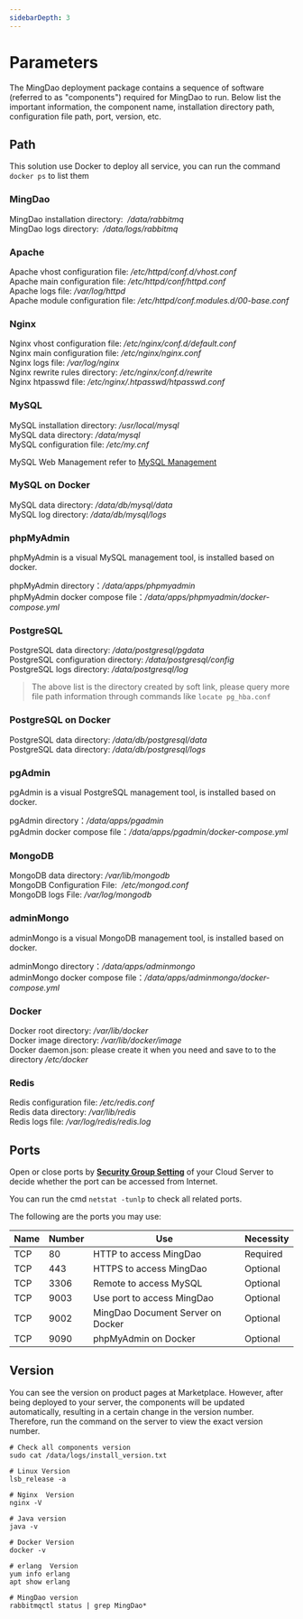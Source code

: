 ```yaml
---
sidebarDepth: 3
---
```


# Parameters

The MingDao deployment package contains a sequence of software (referred to as "components") required for MingDao to run. Below list the important information, the component name, installation directory path, configuration file path, port, version, etc.

## Path

This solution use Docker to deploy all service, you can run the command `docker ps` to list them  

### MingDao

MingDao installation directory:  */data/rabbitmq*  
MingDao logs directory:  */data/logs/rabbitmq*  

### Apache

Apache vhost configuration file: */etc/httpd/conf.d/vhost.conf*    
Apache main configuration file: */etc/httpd/conf/httpd.conf*   
Apache logs file: */var/log/httpd*  
Apache module configuration file: */etc/httpd/conf.modules.d/00-base.conf*   

### Nginx

Nginx vhost configuration file: */etc/nginx/conf.d/default.conf*    
Nginx main configuration file: */etc/nginx/nginx.conf*   
Nginx logs file: */var/log/nginx*  
Nginx rewrite rules directory: */etc/nginx/conf.d/rewrite*  
Nginx htpasswd file: */etc/nginx/.htpasswd/htpasswd.conf*  

### MySQL

MySQL installation directory: */usr/local/mysql*  
MySQL data directory: */data/mysql*  
MySQL configuration file: */etc/my.cnf*    

MySQL Web Management refer to [MySQL Management](/admin-mysql.md)

### MySQL on Docker

MySQL data directory: */data/db/mysql/data*  
MySQL log directory: */data/db/mysql/logs*  

###  phpMyAdmin

phpMyAdmin is a visual MySQL management tool, is installed based on docker.  

phpMyAdmin directory：*/data/apps/phpmyadmin*  
phpMyAdmin docker compose file：*/data/apps/phpmyadmin/docker-compose.yml* 

### PostgreSQL

PostgreSQL data directory: */data/postgresql/pgdata*  
PostgreSQL configuration directory: */data/postgresql/config*  
PostgreSQL logs directory: */data/postgresql/log*  

> The above list is the directory created by soft link, please query more file path information through commands like `locate pg_hba.conf`

### PostgreSQL on Docker

PostgreSQL data directory: */data/db/postgresql/data*  
PostgreSQL data directory: */data/db/postgresql/logs*  

### pgAdmin

pgAdmin is a visual PostgreSQL management tool, is installed based on docker. 

pgAdmin directory：*/data/apps/pgadmin*  
pgAdmin docker compose file：*/data/apps/pgadmin/docker-compose.yml* 

### MongoDB

MongoDB data directory: */var/lib/mongodb*  
MongoDB Configuration File:  */etc/mongod.conf*  
MongoDB logs File:  */var/log/mongodb*  

### adminMongo

adminMongo is a visual MongoDB management tool, is installed based on docker.  

adminMongo directory：*/data/apps/adminmongo*  
adminMongo docker compose file：*/data/apps/adminmongo/docker-compose.yml* 

### Docker

Docker root directory: */var/lib/docker*  
Docker image directory: */var/lib/docker/image*   
Docker daemon.json: please create it when you need and save to to the directory */etc/docker*   

### Redis

Redis configuration file: */etc/redis.conf*  
Redis data directory: */var/lib/redis*  
Redis logs file: */var/log/redis/redis.log*

## Ports

Open or close ports by **[Security Group Setting](https://support.websoft9.com/docs/faq/tech-instance.html)** of your Cloud Server to decide whether the port can be accessed from Internet.  

You can run the cmd `netstat -tunlp` to check all related ports.  

The following are the ports you may use:

| Name | Number | Use |  Necessity |
| --- | --- | --- | --- |
| TCP | 80 | HTTP to access MingDao | Required |
| TCP | 443 | HTTPS to access MingDao | Optional |
| TCP | 3306 | Remote to access MySQL | Optional |
| TCP | 9003 | Use port to access MingDao | Optional |
| TCP | 9002 | MingDao Document Server on Docker | Optional |
| TCP | 9090 | phpMyAdmin on Docker | Optional |


## Version

You can see the version on product pages at Marketplace. However, after being deployed to your server, the components will be updated automatically, resulting in a certain change in the version number. Therefore, run the command on the server to view the exact version number. 

```shell
# Check all components version
sudo cat /data/logs/install_version.txt

# Linux Version
lsb_release -a

# Nginx  Version
nginx -V

# Java version
java -v

# Docker Version
docker -v

# erlang  Version
yum info erlang
apt show erlang

# MingDao version
rabbitmqctl status | grep MingDao*
```
